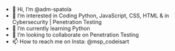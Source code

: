 - 👋 Hi, I’m @adm-spatola
- 👀 I’m interested in Coding Python, JavaScript, CSS, HTML & in Cybersecurity | Penetration Testing
- 🌱 I’m currently learning Python
- 💞️ I’m looking to collaborate on Penetration Testing
- 📫 How to reach me on Insta: @msp_codeisart

<!---
adm-spatola/adm-spatola is a ✨ special ✨ repository because its `README.md` (this file) appears on your GitHub profile.
You can click the Preview link to take a look at your changes.
--->
